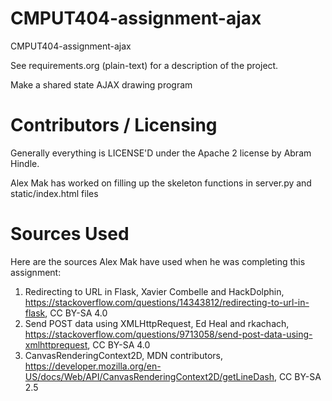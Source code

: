 # CMPUT404-assignment-ajax

CMPUT404-assignment-ajax

See requirements.org (plain-text) for a description of the project.

Make a shared state AJAX drawing program

# Contributors / Licensing

Generally everything is LICENSE'D under the Apache 2 license by Abram Hindle.

Alex Mak has worked on filling up the skeleton functions in server.py and static/index.html files

# Sources Used

Here are the sources Alex Mak have used when he was completing this assignment:

1. Redirecting to URL in Flask, Xavier Combelle and HackDolphin, https://stackoverflow.com/questions/14343812/redirecting-to-url-in-flask, CC BY-SA 4.0
2. Send POST data using XMLHttpRequest, Ed Heal and rkachach, https://stackoverflow.com/questions/9713058/send-post-data-using-xmlhttprequest, CC BY-SA 4.0
3. CanvasRenderingContext2D, MDN contributors, https://developer.mozilla.org/en-US/docs/Web/API/CanvasRenderingContext2D/getLineDash, CC BY-SA 2.5
